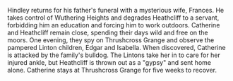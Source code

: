 Hindley returns for his father's funeral with a mysterious wife, Frances. He takes control of Wuthering Heights and degrades Heathcliff to a servant, forbidding him an education and forcing him to work outdoors. Catherine and Heathcliff remain close, spending their days wild and free on the moors. One evening, they spy on Thrushcross Grange and observe the pampered Linton children, Edgar and Isabella. When discovered, Catherine is attacked by the family's bulldog. The Lintons take her in to care for her injured ankle, but Heathcliff is thrown out as a "gypsy" and sent home alone. Catherine stays at Thrushcross Grange for five weeks to recover.
